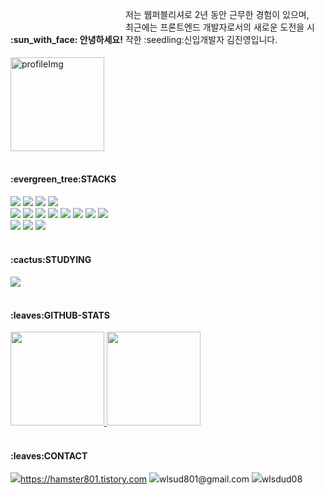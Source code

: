 <div>
  <h4 style="display: inline-block">:sun_with_face: 안녕하세요!</h4>
  <p style="display: inline-block;width: calc(100% - 200px);">저는 웹퍼블리셔로 2년 동안 근무한 경험이 있으며, <br />
  최근에는 프론트엔드 개발자로서의 새로운 도전을 시작한 :seedling:신입개발자 김진영입니다.</p>
  <img width="150" src="https://github.com/wlsud801/wlsud801/assets/128350568/edbb37c2-01fc-44ff-ad4f-17a0387e05c4" alt="profileImg" style="display: inline-block;">
</div>

<br />
 <h4>:evergreen_tree:STACKS</h4>
<div>
  <img src="https://img.shields.io/badge/html5-E34F26?style=flat-square&logo=html5&logoColor=white"/>
  <img src="https://img.shields.io/badge/jquery-0769AD?style=flat-square&logo=jquery&logoColor=white"/>
  <img src="https://img.shields.io/badge/javascript-F7DF1E?style=flat-square&logo=javascript&logoColor=white"/>
  <img src="https://img.shields.io/badge/typescript-3178C6?style=flat-square&logo=typescript&logoColor=white"/>
</div>
<div>
  <img src="https://img.shields.io/badge/React-61DAFB?style=flat-square&logo=React&logoColor=white"/>
  <img src="https://img.shields.io/badge/Redux-764ABC?style=flat-square&logo=redux&logoColor=white"/>
  <img src="https://img.shields.io/badge/Recoil-3474de?style=flat-square&logo=React&logoColor=3474de"/>
  <img src="https://img.shields.io/badge/Axios-5A29E4?style=flat-square&logo=axios&logoColor=white"/>
  <img src="https://img.shields.io/badge/ReactQuery-FF4154?style=flat-square&logo=reactquery&logoColor=white"/>
  <img src="https://img.shields.io/badge/styledcomponents-DB7093?style=flat-square&logo=styledcomponents&logoColor=white"/>
  <img src="https://img.shields.io/badge/css3-1572B6?style=flat-square&logo=css3&logoColor=white"/>
  <img src="https://img.shields.io/badge/scss-CC6699?style=flat-square&logo=sass&logoColor=white"/>
</div>
<div>
   <img src="https://img.shields.io/badge/git-F05032?style=flat-square&logo=git&logoColor=white"/>
   <img src="https://img.shields.io/badge/zeplin-f7b821?style=flat-square&logo=figma&logoColor=f7b821"/>
   <img src="https://img.shields.io/badge/figma-F24E1E?style=flat-square&logo=figma&logoColor=white"/>
</div>
<br />
<h4>:cactus:STUDYING</h4>
<div>
  <img src="https://img.shields.io/badge/next.js-000000?style=flat-square&logo=nextdotjs&logoColor=white"/>
</div>
<br />
 <h4>:leaves:GITHUB-STATS</h4>
<div>
<a href="s">
  <img src="https://github-readme-stats.vercel.app/api/top-langs/?username=wlsud801&exclude_repo=wlsud801.github.io&layout=compact&theme=transparent" height="150px" />
</a>
<a href="s">
  <img src="https://github-readme-stats.vercel.app/api?username=wlsud801&theme=transparent&show_icons=true" height="150px" />
</a>
</div>
<br />
 <h4>:leaves:CONTACT</h4>
<a href="https://hamster801.tistory.com/" target="_blank"><img src="https://img.shields.io/badge/tistory-000000?style=style=for-the-badge&logo=tistory&logoColor=white"/>https://hamster801.tistory.com</a>
<img src="https://img.shields.io/badge/gmail-EA4335?style=style=for-the-badge&logo=gmail&logoColor=white"/>wlsud801@gmail.com
<img src="https://img.shields.io/badge/kakaoTalk-FFCD00?style=style=for-the-badge&logo=kakao&logoColor=white"/>wlsdud08



